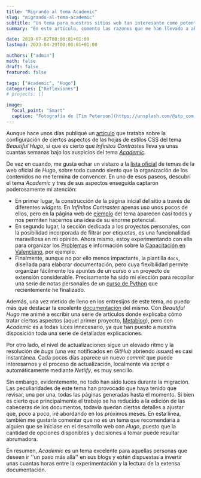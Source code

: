 ```yaml
---
title: "Migrando al tema Academic"
slug: "migrando-al-tema-academic"
subtitle: "Un tema para nuestros sitios web tan interesante como potente"
summary: "En este artículo, comento las razones que me han llevado a abandonar el tema Beautiful Hugo en favor de Academic."

date: 2019-07-02T00:00:01+01:00
lastmod: 2023-04-29T00:00:01+01:00

authors: ["admin"]
math: false
draft: false
featured: false

tags: ["Academic", "Hugo"]
categories: ["Reflexiones"]
# projects: []

image:
  focal_point: "Smart"
  caption: "Fotografía de [Tim Peterson](https://unsplash.com/@stp_com), disponible en [Unsplash](https://unsplash.com/photos/daevrPHoYRg)."
---
```


Aunque hace unos días publiqué un [artículo](/2019/06/01/unos-cambios-rapidos-a-las-plantillas/) que trataba sobre la configuración de ciertos aspectos de las hojas de estilos CSS del tema *Beautiful Hugo*, sí que es cierto que *Infinitos Contrastes* lleva ya unas cuantas semanas bajo los auspicios del tema [*Academic*](https://sourcethemes.com/academic/).

De vez en cuando, me gusta echar un vistazo a la [lista oficial](https://themes.gohugo.io/) de temas de la web oficial de *Hugo*, sobre todo cuando siento que la organización de los contenidos no me termina de convencer. En uno de esos paseos, descubrí el tema *Academic* y tres de sus aspectos enseguida captaron poderosamente mi atención:

- En primer lugar, la construcción de la página inicial del sitio a través de diferentes *widgets*. En *Infinitos Contrastes* apenas uso unos pocos de ellos, pero en la página web de [ejemplo](https://academic-demo.netlify.com/) del tema aparecen casi todos y nos permiten hacernos una idea de su enorme potencial.
- En segundo lugar, la sección dedicada a los proyectos personales, con la posibilidad incorporada de filtrar por etiquetas, es una funcionalidad maravillosa en mi opinión. Ahora mismo, estoy experimentando con ella para organizar los [Problemas](/proyecto/problemas/) e información sobre la [Capacitación en Valenciano](/proyecto/capacitacion/), por ejemplo.
- Finalmente, aunque no por ello menos impactante, la plantilla `docs`, diseñada para elaborar documentación, pero cuya flexibilidad permite organizar fácilmente los apuntes de un curso o un proyecto de extensión considerable. Precisamente ha sido mi elección para recopilar una serie de notas personales de un [curso de Python](/courses/python-basic/) que recientemente he finalizado.

Además, una vez metido de lleno en los entresijos de este tema, no puedo más que destacar la excelente [documentación](https://sourcethemes.com/academic/docs/) del mismo. Con *Beautiful Hugo* me animé a escribir una serie de artículos donde explicaba cómo tratar ciertos aspectos (aquel primer proyecto, [Metablog](/proyecto/metablog/)), pero con *Academic* es a todas luces innecesario, ya que han puesto a nuestra disposición toda una serie de detalladas explicaciones. 

Por otro lado, el nivel de actualizaciones sigue un elevado ritmo y la resolución de *bugs* (una vez notificados en *GitHub* abriendo *issues*) es casi instantánea. Cada pocos días aparece un nuevo *commit* que puede interesarnos y el proceso de actualización, localmente vía *script* o automáticamente mediante *Netlify*, es muy sencillo.

Sin embargo, evidentemente, no todo han sido luces durante la migración. Las peculiaridades de este tema han provocado que haya tenido que revisar, una por una, todas las páginas generadas hasta el momento. Si bien es cierto que principalmente el trabajo se ha reducido a la edición de las cabeceras de los documentos, todavía quedan ciertos detalles a ajustar que, poco a poco, iré abordando en los próximos meses. En esta línea, también me gustaría comentar que no es un tema que recomendaría a alguien que se iniciase en el desarrollo web con *Hugo*, puesto que la cantidad de opciones disponibles y decisiones a tomar puede resultar abrumadora.

En resumen, *Academic* es un tema excelente para aquellas personas que deseen ir ''un paso más allá'' en sus blogs y estén dispuestas a invertir unas cuantas horas entre la experimentación y la lectura de la extensa documentación.
